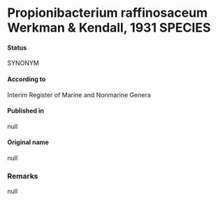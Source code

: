 # Propionibacterium raffinosaceum Werkman & Kendall, 1931 SPECIES

#### Status
SYNONYM

#### According to
Interim Register of Marine and Nonmarine Genera

#### Published in
null

#### Original name
null

### Remarks
null